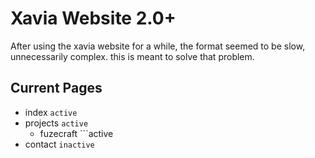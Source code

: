 # Xavia Website 2.0+
After using the xavia website for a while, the format seemed to be slow, unnecessarily complex. this is meant to solve that problem.


## Current Pages
- index ```active```
- projects ```active```
  - fuzecraft ```active
- contact ```inactive```
